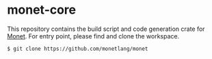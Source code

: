 # monet-core

This repository contains the build script and code generation crate for [Monet](https://github.com/monetlang/monet). For entry point, please find and clone the workspace.

```shell
$ git clone https://github.com/monetlang/monet
```